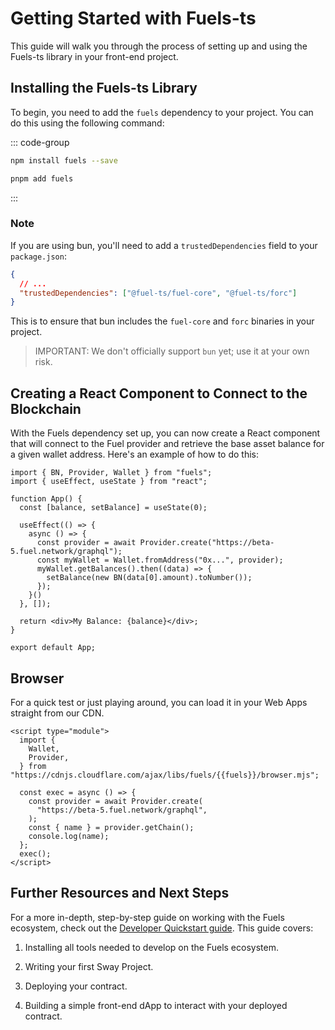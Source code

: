 <script setup>
  import { data } from './versions.data'
  const { fuels } = data
</script>

# Getting Started with Fuels-ts

This guide will walk you through the process of setting up and using the Fuels-ts library in your front-end project.

## Installing the Fuels-ts Library

To begin, you need to add the `fuels` dependency to your project. You can do this using the following command:

::: code-group

```sh [npm]
npm install fuels --save
```

```sh [pnpm]
pnpm add fuels
```

:::

### Note

If you are using bun, you'll need to add a `trustedDependencies` field to your `package.json`:

```json
{
  // ...
  "trustedDependencies": ["@fuel-ts/fuel-core", "@fuel-ts/forc"]
}
```

This is to ensure that bun includes the `fuel-core` and `forc` binaries in your project.

> IMPORTANT: We don't officially support `bun` yet; use it at your own risk.

## Creating a React Component to Connect to the Blockchain

With the Fuels dependency set up, you can now create a React component that will connect to the Fuel provider and retrieve the base asset balance for a given wallet address. Here's an example of how to do this:

<!-- TODO: Create properly code snippet on new package: `app/react-app` after https://github.com/FuelLabs/fuels-ts/pull/827 got merged -->

```tsx
import { BN, Provider, Wallet } from "fuels";
import { useEffect, useState } from "react";

function App() {
  const [balance, setBalance] = useState(0);

  useEffect(() => {
    async () => {
      const provider = await Provider.create("https://beta-5.fuel.network/graphql");
      const myWallet = Wallet.fromAddress("0x...", provider);
      myWallet.getBalances().then((data) => {
        setBalance(new BN(data[0].amount).toNumber());
      });
    }()
  }, []);

  return <div>My Balance: {balance}</div>;
}

export default App;
```

## Browser

For a quick test or just playing around, you can load it in your Web Apps straight from our CDN.

```html-vue
<script type="module">
  import {
    Wallet,
    Provider,
  } from "https://cdnjs.cloudflare.com/ajax/libs/fuels/{{fuels}}/browser.mjs";

  const exec = async () => {
    const provider = await Provider.create(
      "https://beta-5.fuel.network/graphql",
    );
    const { name } = provider.getChain();
    console.log(name);
  };
  exec();
</script>
```

## Further Resources and Next Steps

For a more in-depth, step-by-step guide on working with the Fuels ecosystem, check out the [Developer Quickstart guide](https://fuelbook.fuel.network/master/quickstart/developer-quickstart.html). This guide covers:

1. Installing all tools needed to develop on the Fuels ecosystem.

2. Writing your first Sway Project.

3. Deploying your contract.

4. Building a simple front-end dApp to interact with your deployed contract.
